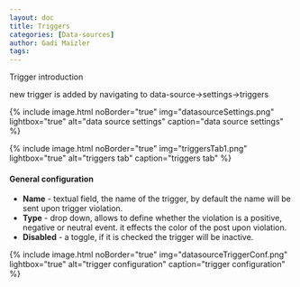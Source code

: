 ```yaml
---
layout: doc
title: Triggers
categories: [Data-sources]
author: Gadi Maizler
tags: 
---
```



Trigger introduction


new trigger is added by navigating to data-source->settings->triggers



{% include image.html noBorder="true" img="datasourceSettings.png" lightbox="true" alt="data source settings" caption="data source settings" %}

{% include image.html noBorder="true" img="triggersTab1.png" lightbox="true" alt="triggers tab" caption="triggers tab" %}


#### General configuration
* **Name** - textual field, the name of the trigger, by default the name will be sent upon trigger violation. 
* **Type** - drop down, allows to define whether the violation is a positive, negative or neutral event. it effects the color of the post upon violation. 
* **Disabled** - a toggle, if it is checked the trigger will be inactive.



{% include image.html noBorder="true" img="datasourceTriggerConf.png" lightbox="true" alt="trigger configuration" caption="trigger configuration" %}